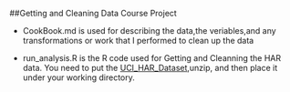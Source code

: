 ##Getting and Cleaning Data Course Project

* CookBook.md is used for describing the data,the veriables,and any transformations or work that I performed to clean up the data

* run_analysis.R is the R code used for Getting and Cleanning the HAR data. 
You need to put the [UCI_HAR_Dataset](https://d396qusza40orc.cloudfront.net/getdata%2Fprojectfiles%2FUCI%20HAR%20Dataset.zip),unzip, and then place it under your working directory. 
